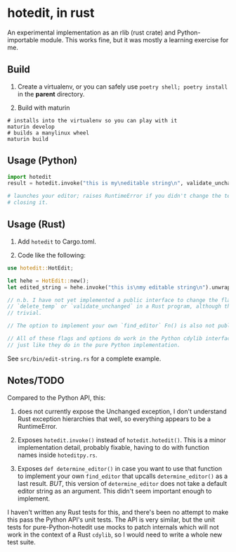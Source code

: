 # hotedit, in rust

An experimental implementation as an rlib (rust crate) and Python-importable
module. This works fine, but it was mostly a learning exercise for me.

## Build

1. Create a virtualenv, or you can safely use `poetry shell; poetry install` in the **parent**
directory.

2. Build with maturin
```
# installs into the virtualenv so you can play with it
maturin develop
# builds a manylinux wheel
maturin build
```

## Usage (Python)

```python
import hotedit
result = hotedit.invoke("this is my\neditable string\n", validate_unchanged=True)

# launches your editor; raises RuntimeError if you didn't change the text before
# closing it.
```

## Usage (Rust)

1. Add `hotedit` to Cargo.toml.

2. Code like the following:
```rust
use hotedit::HotEdit;

let hehe = HotEdit::new();
let edited_string = hehe.invoke("this is\nmy editable string\n").unwrap();

// n.b. I have not yet implemented a public interface to change the flags
// `delete_temp` or `validate_unchanged` in a Rust program, although this should be
// trivial.

// The option to implement your own `find_editor` Fn() is also not public.

// All of these flags and options do work in the Python cdylib interface, however,
// just like they do in the pure Python implementation.
```

See `src/bin/edit-string.rs` for a complete example.

## Notes/TODO

Compared to the Python API, this:

1. does not currently expose the Unchanged exception, I don't understand Rust exception
   hierarchies that well, so everything appears to be a RuntimeError.

2. Exposes `hotedit.invoke()` instead of `hotedit.hotedit()`. This is a minor implementation
   detail, probably fixable, having to do with function names inside `hoteditpy.rs`.

3. Exposes `def determine_editor()` in case you want to use that function to implement your own
   `find_editor` that upcalls `determine_editor()` as a last result. _BUT_, this version of 
   `determine_editor` does not take a default editor string as an argument. This didn't seem
   important enough to implement.

I haven't written any Rust tests for this, and there's been no attempt to make this pass the 
Python API's unit tests. The API is very similar, but the unit tests for pure-Python-hotedit
use mocks to patch internals which will not work in the context of a Rust
`cdylib`, so I would need to write a whole new test suite.
